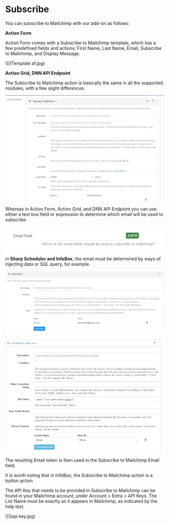# Subscribe

You can subscribe to Mailchimp with our add-on as follows:


**Action Form**

Action Form comes with a Subscribe to Mailchimp template, which has a few predefined fields and actions: First Name, Last Name, Email, Subscribe to Mailchimp, and Display Message.

![](Template af.jpg)

**Action Grid, DNN API Endpoint**


The Subscribe to Mailchimp action is basically the same in all the supported modules, with a few slight differences.



![](subsc.jpg)


Whereas in Action Form, Action Grid, and DNN API Endpoint you can use either a text box field or expression to determine which email will be used to subscribe


![](expr.jpg)


in **Sharp Scheduler and InfoBox**, the email must be determined by ways of injecting data or SQL query, for example.


![](inject.jpg)


![](sql.jpg)

The resulting Email token is then used in the Subscribe to Mailchimp Email field.

It is worth noting that in InfoBox, the Subscribe to Mailchimp action is a button action.

The API Key that needs to be provided in Subscribe to Mailchimp can be found in your Mailchimp account, under Account > Extra > API Keys. The List Name must be exactly as it appears in Mailchimp, as indicated by the help text.


![](api  key.jpg)